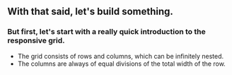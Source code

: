 ##  With that said, let's build something.

### But first, let's start with a really quick introduction to the responsive grid.

* The grid consists of rows and columns, which can be infinitely nested. 
* The columns are always of equal divisions of the total width of the row.

